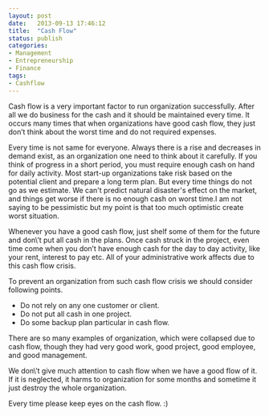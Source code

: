 ```yaml
---
layout: post
date:   2013-09-13 17:46:12
title:  "Cash Flow"
status: publish
categories: 
- Management
- Entrepreneurship
- Finance
tags:
- Cashflow
---
```


Cash flow is a very important factor to run organization successfully. After all we do business for the cash and it should be maintained every time. It occurs many times that when organizations have good cash flow, they just don’t think about the worst time and do not required expenses.

Every time is not same for everyone. Always there is a rise and decreases in demand exist, as an organization one need to think about it carefully. If you think of progress in a short period, you must require enough cash on hand for daily activity. Most start-up organizations take risk based on the potential client and prepare a long term plan. But every time things do not go as we estimate. We can't predict natural disaster's effect on the market, and things get worse if there is no enough cash on worst time.I am not saying to be pessimistic but my point is that too much optimistic create worst situation.

Whenever you have a good cash flow, just shelf some of them for the future and don\’t put all cash in the plans. Once cash struck in the project, even time come when you don’t have enough cash for the day to day activity, like your rent, interest to pay etc. All of your administrative work affects due to this cash flow crisis.

To prevent an organization from such cash flow crisis we should consider following points.
* Do not rely on any one customer or client.
* Do not put all cash in one project. 
* Do some backup plan particular in cash flow.

There are so many examples of organization, which were collapsed due to cash flow, though they had very good work, good project, good employee, and good management.

We don\’t give much attention to cash flow when we have a good flow of it. If it is neglected, it harms to organization for some months and sometime it just destroy the whole organization.

Every time please keep eyes on the cash flow. :)
